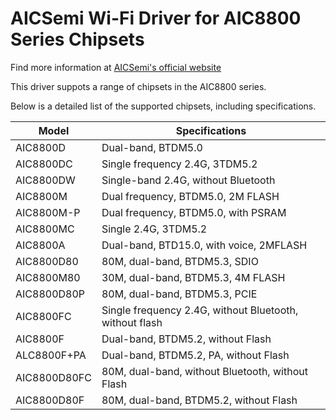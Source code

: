# AICSemi Wi-Fi Driver for AIC8800 Series Chipsets

Find more information at [AICSemi's official website](https://www.aicsemi.com/cpzs)

This driver suppots a range of chipsets in the AIC8800 series.

Below is a detailed list of the supported chipsets, including specifications.

| Model | Specifications |
|--------|---------|
| AIC8800D | Dual-band, BTDM5.0 |
| AIC8800DC | Single frequency 2.4G, 3TDM5.2 |
| AIC8800DW | Single-band 2.4G, without Bluetooth |
| AIC8800M | Dual frequency, BTDM5.0, 2M FLASH |
| AIC8800M-P | Dual frequency, BTDM5.0, with PSRAM |
| AIC8800MC | Single 2.4G, 3TDM5.2 |
| AIC8800A | Dual-band, BTD15.0, with voice, 2MFLASH |
| AIC8800D80 | 80M, dual-band, BTDM5.3, SDIO |
| AIC8800M80 | 30M, dual-band, BTDM5.3, 4M FLASH |
| AIC8800D80P | 80M, dual-band, BTDM5.3, PCIE |
| AIC8800FC | Single frequency 2.4G, without Bluetooth, without flash |
| AIC8800F | Dual-band, BTDM5.2, without Flash |
| ALC8800F+PA | Dual-band, BTDM5.2, PA, without Flash |
| AIC8800D80FC | 80M, dual-band, without Bluetooth, without Flash |
| AIC8800D80F | 80M, dual-band, BTDM5.2, without Flash |

